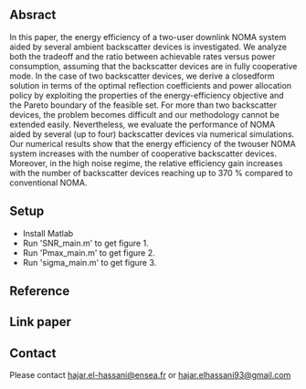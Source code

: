 ## Absract 
In this paper, the energy efficiency of a two-user downlink NOMA system aided by several ambient backscatter devices is investigated. We analyze both the tradeoff and the ratio between achievable rates versus power consumption, assuming that the backscatter devices are in fully cooperative mode. In the case of two backscatter devices, we derive a closedform solution in terms of the optimal reflection coefficients and power allocation policy by exploiting the properties of the energy-efficiency objective and the Pareto boundary of the feasible set. For more than two backscatter devices, the problem becomes difficult and our methodology cannot be extended easily. Nevertheless, we evaluate the performance of NOMA aided by several (up to four) backscatter devices via numerical simulations. Our numerical results show that the energy efficiency of the twouser NOMA system increases with the number of cooperative backscatter devices. Moreover, in the high noise regime, the relative efficiency gain increases with the number of backscatter devices reaching up to 370 % compared to conventional NOMA.

## Setup
* Install Matlab
* Run 'SNR_main.m' to get figure 1.
* Run 'Pmax_main.m' to get figure 2.
* Run 'sigma_main.m' to get figure 3.

## Reference

## Link paper

## Contact
Please contact hajar.el-hassani@ensea.fr or hajar.elhassani93@gmail.com
